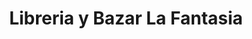 ---
title: "Libreria y Bazar La Fantasia"
url: /lourdes/libreria-y-bazar-la-fantasia/
shop: general
---
